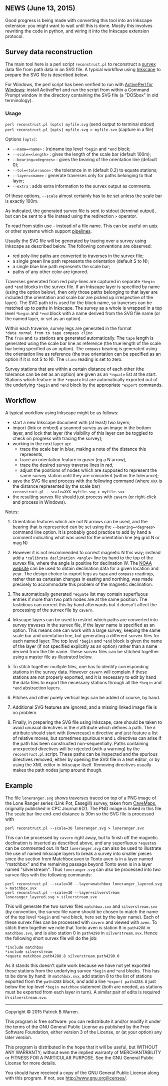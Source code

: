 ## NEWS (June 13, 2015)

Good progress is being made with converting this tool into an Inkscape
extension: you might want to wait until this is done.  Mostly this
involves rewriting the code in python, and wiring it into the Inkscape
extension protocol.

## Survey data reconstruction

The main tool here is a perl script `reconstruct.pl` to reconstruct a
[survex](http://survex.com/ "The Survex Project home page") data file
from path data in an SVG file.  A typical workflow using
[Inkscape](https://inkscape.org/ "Inkscape home page") to prepare the
SVG file is described below.

For Windows, the perl script has been verified to run with [ActivePerl
for Windows](http://www.activestate.com/activeperl "ActivePerl home page"):
install ActivePerl and run the script from within a Command
Prompt window in the directory containing the SVG file (a "DOSbox" in
old terminology).

### Usage

`perl reconstruct.pl [opts] myfile.svg` (send output to terminal stdout)  
`perl reconstruct.pl [opts] myfile.svg > myfile.svx` (capture in a file)

Options `[opts]`:

* `--name=<name>` : (re)name top level `*begin` and `*end` block;
* `--scale=<length>` : gives the length of the scale bar (default 100m);
* `--bearing=<degrees>` : gives the bearing of the orientation line (default 0);
* `--tol=<tolerance>` : the tolerance in m (default 0.2) to equate stations;
* `--layer=<name>` : generate traverses only for paths belonging to that layer;
* `--extra` : adds extra information to the survex output as comments.

Of these options, `--scale` almost certainly has to be set unless the
scale bar is exactly 100m.

As indicated, the generated survex file is sent to stdout (terminal
output), but can be sent to a file instead using the redirection `>`
operator.

To read from stdin use `-` instead of a file name. This can be useful
on [unix](http://en.wikipedia.org/wiki/Unix "Wikipedia") or other
systems which support
[pipelines](http://en.wikipedia.org/wiki/Pipeline_%28Unix%29
"Wikipedia").

Usually the SVG file will be generated by tracing over a survey using
Inkscape as described below.  The following conventions are observed:

* red poly-line paths are converted to traverses in the survex file;
* a single green line path represents the orientation (default S to N);
* a single blue line path represents the scale bar;
* paths of any other color are ignored.

Traverses generated from red poly-lines are captured in separate
`*begin` and `*end` blocks in the survex file.  If an Inkscape layer
is specified by name (using the option below), then only those paths
belonging to that layer are included (the orientation and scale bar
are picked up irrespective of the layer).  The SVG path id is used for
the block name, so traverses can be matched up to paths in
Inkscape. The survey as a whole is wrapped in a top level `*begin` and
`*end` block with a name derived from the SVG file name (or the named
layer, or set as an option).

Within each traverse, survey legs are generated in the format  
`*data normal from to tape compass clino`  
The `from` and `to` stations are generated automatically.  The `tape`
length is generated using the scale bar line as reference (the true
length of the scale bar being specified as an option).  The `compass`
bearing is generated using the orientation line as reference (the true
orientation can be specified as an option if it is not S to N).  The
`clino` reading is set to zero.

Survey stations that are within a certain distance of each other (the
tolerance can be set as an option) are given as an `*equate` list at
the start.  Stations which feature in the `*equate` list are
automatically exported out of the underlying `*begin` and `*end`
block by the appropriate `*export` commands.  

## Workflow

A typical workflow using Inkscape might be as follows:

* start a new Inkscape document with (at least) two layers;
* import (link or embed) a scanned survey as an image in the bottom
  layer, and lock that layer (the visibility of this layer can be
  toggled to check on progress with tracing the survey);
* working in the next layer up:
  * trace the scale bar in _blue_, making a note of the distance
  this represents,
  * trace an orientation feature in _green_ (eg a N arrow),
  * trace the desired survey traverse lines in _red_,
  * adjust the positions of nodes which are supposed to represent the same
  survey station until they are coincident (within the tolerance);
* save the SVG file and process with the following command (where `XXX` is
  the distance represented by the scale bar)  
  `reconstruct.pl --scale=XXX myfile.svg > myfile.svx`
* the resulting survex file should just process with `cavern`
  (or right-click and process in Windows).

Notes:

1. Orientation features which are not N arrows can be used, and the
bearing that is represented can be set using the `--bearing=<degrees>`
command line option.  It is probably good practice to add by hand a comment
indicating what was used for the orientation line (eg grid N or mag N)

2. However it is not recommended to correct magnetic N this way;
instead add a `*calibrate declination <angle>` line by hand to the top
of the survex file, where the angle is positive for declination W. The
[NOAA website](http://www.ngdc.noaa.gov/geomag-web/
"NOAA geomagnetic calculators") can be used to obtain declination data
for a given location and year.  The design choice to export legs as
`tape` and `compass` readings, rather than as cartesian changes in
easting and northing, was made precisely to accommodate this problem
of the magnetic declination.

3. The automatically generated `*equate` list may contain superfluous
entries if more than two path nodes are at the same position.  The
fastidious can correct this by hand afterwards but it doesn't affect
the processing of the survex file by `cavern`.

4. Inkscape layers can be used to restrict which paths are converted
into survey traveses in the survex file, if the layer name is
specified as an option.  This means one can work with a large survey,
keeping the same scale bar and orientation line, but generating a
different survex files for each named layer.  The top level `*begin` and
`*end` block is given the name of the layer (if not specified
explicitly as an option) rather than a name derived from the file
name.  These survex files can be stitched together using a master file
as illustrated below.

5. To stitch together multiple files, one has to identify
corresponding stations in the survey data.  However `cavern` will
complain if these stations are not properly exported, and it is
necessary to edit by hand the data files to export the necessary
stations through all the `*begin` and `*end` abstraction layers.

6. Pitches and other purely vertical legs can be added of course, by
hand.

4. Additional SVG features are ignored, and a missing linked image
file is no problem.

7. Finally, in preparing the SVG file using Inkscape, care should be
taken to avoid unusual directives in the `d` attribute which defines a
path.  The `d` attribute should start with (lowercase) `m` directive
and just feature a list of relative moves, but sometimes spurious `M`
and `L` directives can arise if the path has been constructed
non-sequentially.  Paths containing unexpected directives will be
rejected (with a warning) by the `reconstruct.pl` script.  These paths
can be inspected and the spurious directives removed, either by
opening the SVG file in a text editor, or by using the XML editor in
Inkscape itself.  Removing directives usually makes the path nodes
jump around though.

## Example

The file `loneranger.svg` shows traverses traced on top of a PNG image
of the Lone Ranger series (Link Pot, Easegill) survey, taken from
[CaveMaps](http://cavemaps.org/ "CaveMaps home page"), originally
published in CPC Journal 6(2).  The PNG image is linked in this file.
The scale bar line end-end distance is 30m so the SVG file is
processed with

```
perl reconstruct.pl --scale=30 loneranger.svg > loneranger.svx
```

This can be processed by `cavern` right away, but to finish off the
magnetic declination is inserted as described above, and any
superfluous `*equate`s can be commented out.  In fact `loneranger.svg`
can also be used to illustrate the use of named Inkscape layers to
break a survey into smaller pieces since the section from Matchbox
aven to Tonto aven is in a layer named "matchbox" and the remaining
passage beyond Tonto aven is in a layer named "silverstream".  Thus
`loneranger.svg` can also be processed into _two_ survex files with
the following commands:

```
perl reconstruct.pl --scale=30 --layer=matchbox loneranger_layered.svg > matchbox.svx
perl reconstruct.pl --scale=30 --layer=silverstream loneranger_layered.svg > silverstream.svx
```

This will generate the two survex files `matchbox.svx` and
`silverstream.svx` (by convention, the survex file name should be
chosen to match the name of the top level `*begin` and `*end` block,
here set by the layer name).  Each of these survex files can be
processed with `cavern` and viewed with `aven`.  To stitch them
together we note that Tonto aven is station 8 in `path4288` in
`matchbox.svx`, and is also station 0 in `path4290` in
`silverstream.svx`.  Hence the following short survex file will do
the job:

```
*include matchbox
*include silverstream
*equate matchbox.path4288.8 silverstream.path4290.0
```

As it stands this doesn't quite work because we have not yet exported
these stations from the underlying survex `*begin` and `*end` blocks.
This has to be done by hand: in `matchbox.svx`, add station 8 to the
list of stations exported from the `path4288` block, _and_ add a line
`*export path4288.8` just below the top level `*begin matchbox`
statement (both are needed, as stations must be exported from each
layer in turn).  A similar pair of edits is required in
`silverstream.svx`.

---

Copyright &copy; 2015 Patrick B Warren.

This program is free software: you can redistribute it and/or modify
it under the terms of the GNU General Public License as published by
the Free Software Foundation, either version 3 of the License, or
(at your option) any later version.

This program is distributed in the hope that it will be useful, but
WITHOUT ANY WARRANTY; without even the implied warranty of
MERCHANTABILITY or FITNESS FOR A PARTICULAR PURPOSE.  See the GNU
General Public License for more details.

You should have received a copy of the GNU General Public License
along with this program.  If not, see
<http://www.gnu.org/licenses/>.
